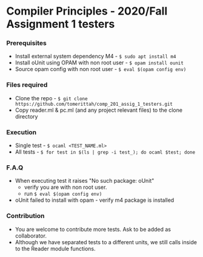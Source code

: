 # Compiler Principles - 2020/Fall Assignment 1 testers

### Prerequisites
- Install external system dependency M4 - `$ sudo apt install m4`
- Install oUnit using OPAM with non root user - `$ opam install ounit`
- Source opam config with non root user -  `$ eval $(opam config env)`

### Files required
- Clone the repo - `$ git clone https://github.com/tomerittah/comp_201_assig_1_testers.git`
- Copy reader.ml & pc.ml (and any project relevant files) to the clone directory

### Execution
- Single test - `$ ocaml <TEST_NAME.ml>`
- All tests - `$ for test in $(ls | grep -i test_); do ocaml $test; done`

### F.A.Q
- When executing test it raises "No such package: oUnit"
  - verify you are with non root user.
  - run `$ eval $(opam config env)`
- oUnit failed to install with opam - verify m4 package is installed

### Contribution
- You are welcome to contribute more tests. Ask to be added as collaborator.
- Although we have separated tests to a different units, we still calls inside to the Reader module functions.
